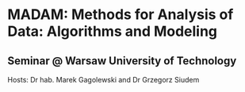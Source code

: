 # MADAM: Methods for Analysis of Data: Algorithms and Modeling
## Seminar @ Warsaw University of Technology

Hosts: Dr hab. Marek Gagolewski and Dr Grzegorz Siudem
